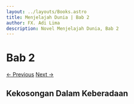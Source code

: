 ```yaml
---
layout: ../layouts/Books.astro
title: Menjelajah Dunia | Bab 2
author: FX. Adi Lima
description: Novel Menjelajah Dunia, Bab 2
---
```


# Bab 2

<div class="w3-bar w3-white">
<a href="./bab1" class="w3-btn w3-black w3-hover-red w3-round-large w3-bar-item w3-left">&#8592; Previous</a>
<a href="./bab3" class="w3-btn w3-black w3-hover-red w3-round-large w3-bar-item w3-right">Next &#8594;</a>
</div>

## Kekosongan Dalam Keberadaan

